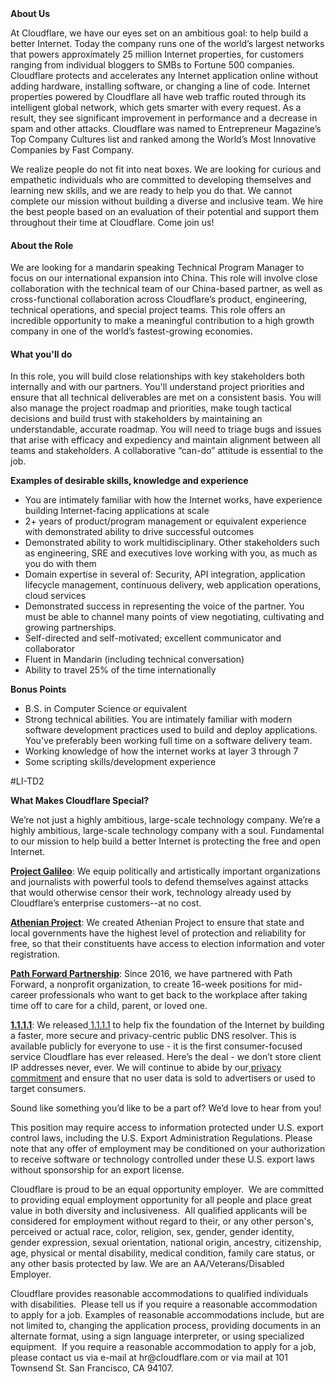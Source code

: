 <div class="content-intro">
	<div><strong>About Us</strong></div>
	<div>
		<p><span style="font-weight: 400;">At Cloudflare, we have our eyes set on an ambitious goal: to help build a better Internet. Today the company runs one of the world’s largest networks that powers approximately 25 million Internet properties, for customers ranging from individual bloggers to SMBs to Fortune 500 companies. Cloudflare protects and accelerates any Internet application online without adding hardware, installing software, or changing a line of code. Internet properties powered by Cloudflare all have web traffic routed through its intelligent global network, which gets smarter with every request. As a result, they see significant improvement in performance and a decrease in spam and other attacks. Cloudflare was named to Entrepreneur Magazine’s Top Company Cultures list and ranked among the World’s Most Innovative Companies by Fast Company.</span><span style="font-weight: 400;">&nbsp;</span></p>
		<p><span style="font-weight: 400;">We realize people do not fit into neat boxes. We are looking for curious and empathetic individuals who are committed to developing themselves and learning new skills, and we are ready to help you do that. We cannot complete our mission without building a diverse and inclusive team. We hire the best people based on an evaluation of their potential and support them throughout their time at Cloudflare. Come join us!&nbsp;</span></p>
	</div>
</div>
<h4>About the Role</h4>
<p><span style="font-weight: 400;">We are looking for a mandarin speaking Technical Program Manager to focus on our international expansion into China. This role will involve close collaboration with the technical team of our China-based partner, as well as cross-functional collaboration across Cloudflare’s product, engineering, technical operations, and special project teams. This role offers an incredible opportunity to make a meaningful contribution to a high growth company in one of the world’s fastest-growing economies.</span></p>
<h4>What you'll do</h4>
<p><span style="font-weight: 400;">In this role, you will build close relationships with key stakeholders both internally and with our partners. You'll understand project priorities and ensure that all technical deliverables are met on a consistent basis. You will also manage the project roadmap and priorities, make tough tactical decisions and build trust with stakeholders by maintaining an understandable, accurate roadmap. You will need to triage bugs and issues that arise with efficacy and expediency and maintain alignment between all teams and stakeholders. A collaborative “can-do” attitude is essential to the job.</span></p>
<p><strong>Examples of desirable skills, knowledge and experience</strong></p>
<ul>
	<li style="font-weight: 400;"><span style="font-weight: 400;">You are intimately familiar with how the Internet works, have experience building Internet-facing applications at scale</span></li>
	<li style="font-weight: 400;"><span style="font-weight: 400;">2+ years of product/program management or equivalent experience with demonstrated ability to drive successful outcomes</span></li>
	<li style="font-weight: 400;"><span style="font-weight: 400;">Demonstrated ability to work multidisciplinary. Other stakeholders such as engineering, SRE and executives love working with you, as much as you do with them</span></li>
	<li style="font-weight: 400;"><span style="font-weight: 400;">Domain expertise in several of: Security, API integration, application lifecycle management, continuous delivery, web application operations, cloud services</span></li>
	<li style="font-weight: 400;"><span style="font-weight: 400;">Demonstrated success in representing the voice of the partner. You must be able to channel many points of view negotiating, cultivating and growing partnerships.</span></li>
	<li style="font-weight: 400;"><span style="font-weight: 400;">Self-directed and self-motivated; excellent communicator and collaborator</span></li>
	<li style="font-weight: 400;"><span style="font-weight: 400;">Fluent in Mandarin (including technical conversation)</span></li>
	<li style="font-weight: 400;"><span style="font-weight: 400;">Ability to travel 25% of the time internationally</span></li>
</ul>
<p><strong>Bonus Points</strong></p>
<ul>
	<li style="font-weight: 400;"><span style="font-weight: 400;">B.S. in Computer Science or equivalent</span></li>
	<li style="font-weight: 400;"><span style="font-weight: 400;">Strong technical abilities. You are intimately familiar with modern software development practices used to build and deploy applications. You've preferably been working full time on a software delivery team.</span></li>
	<li style="font-weight: 400;"><span style="font-weight: 400;">Working knowledge of how the internet works at layer 3 through 7</span></li>
	<li style="font-weight: 400;"><span style="font-weight: 400;">Some scripting skills/development experience</span></li>
</ul>
<p><span style="font-weight: 400;">#LI-TD2</span></p>
<div class="content-conclusion">
	<p><strong>What Makes Cloudflare Special?</strong></p>
	<p><span style="font-weight: 400;">We’re not just a highly ambitious, large-scale technology company. We’re a highly ambitious, large-scale technology company with a soul. Fundamental to our mission to help build a better Internet is protecting the free and open Internet.</span></p>
	<p><a href="https://blog.cloudflare.com/protecting-free-expression-online/"><strong>Project Galileo</strong></a><span style="font-weight: 400;">: We equip politically and artistically important organizations and journalists with powerful tools to defend themselves against attacks that would otherwise censor their work, technology already used by Cloudflare’s enterprise customers--at no cost.</span></p>
	<p><strong><a href="https://www.cloudflare.com/athenian/">Athenian Project</a></strong><span style="font-weight: 400;">: We created Athenian Project to ensure that state and local governments have the highest level of protection and reliability for free, so that their constituents have access to election information and voter registration.</span></p>
	<p><a href="https://blog.cloudflare.com/tag/path-forward/"><strong>Path Forward Partnership</strong></a><span style="font-weight: 400;">: Since 2016, we have partnered with Path Forward, a nonprofit organization, to create 16-week positions for mid-career professionals who want to get back to the workplace after taking time off to care for a child, parent, or loved one.</span></p>
	<p><a href="https://1.1.1.1/"><strong>1.1.1.1</strong></a><span style="font-weight: 400;">: We released</span><a href="https://1.1.1.1/"> <span style="font-weight: 400;">1.1.1.1</span></a><span style="font-weight: 400;"> to help fix the foundation of the Internet by building a faster, more secure and privacy-centric public DNS resolver. This is available publicly for everyone to use - it is the first consumer-focused service Cloudflare has ever released. Here’s the deal - we don’t store client IP addresses never, ever. We will continue to abide by our</span><a href="https://developers.cloudflare.com/1.1.1.1/privacy/public-dns-resolver"> privacy commitment</a><span style="font-weight: 400;"> and ensure that no user data is sold to advertisers or used to target consumers.</span></p>
	<p><span style="font-weight: 400;">Sound like something you’d like to be a part of? We’d love to hear from you!</span></p>
	<p><span style="font-weight: 400;">This position may require access to information protected under U.S. export control laws, including the U.S. Export Administration Regulations. Please note that any offer of employment may be conditioned on your authorization to receive software or technology controlled under these U.S. export laws without sponsorship for an export license.</span></p>
	<p><span style="font-weight: 400;">Cloudflare is proud to be an equal opportunity employer. &nbsp;We are committed to providing equal employment opportunity for all people and place great value in both diversity and inclusiveness. &nbsp;All qualified applicants will be considered for employment without regard to their, or any other person's, perceived or actual</span> <span style="font-weight: 400;">race, color, religion, sex, gender, gender identity, gender expression, sexual orientation, national origin, ancestry, citizenship, age, physical or mental disability, medical condition, family care status, or any other basis protected by law. </span><span style="font-weight: 400;">We are an AA/Veterans/Disabled Employer.</span></p>
	<p><span style="font-weight: 400;">Cloudflare provides reasonable accommodations to qualified individuals with disabilities. &nbsp;Please tell us if you require a reasonable accommodation to apply for a job. Examples of reasonable accommodations include, but are not limited to, changing the application process, providing documents in an alternate format, using a sign language interpreter, or using specialized equipment. &nbsp;If you require a reasonable accommodation to apply for a job, please contact us via e-mail at </span><span style="font-weight: 400;">hr@cloudflare.com</span><span style="font-weight: 400;"> or via mail at 101 Townsend St. San Francisco, CA 94107.</span></p>
</div>